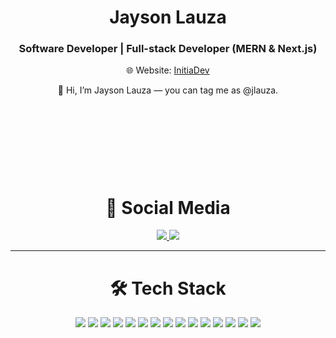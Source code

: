 <h1 align="center">Jayson Lauza</h1>
<h3 align="center">Software Developer | Full-stack Developer (MERN & Next.js)</h3>
<p align="center">
  🌐 Website: <a href="https://initiadev.com" target="_blank">InitiaDev</a>
</p>

<p align="center">
  <span style="display:inline-block; animation:wave 2s infinite;height:140px;width:auto;">👋</span> Hi, I’m Jayson Lauza — you can tag me as @jlauza.
</p>

<h1 align="center">📱 Social Media</h1>

<p align="center">
  <a href="https://www.linkedin.com/in/initiadev" target="_blank">
    <img src="https://img.shields.io/badge/LinkedIn-initiadev-0A66C2?style=for-the-badge&logo=linkedin&logoColor=white" />
  </a>
  
  <a href="https://twitter.com/initiadev" target="_blank">
    <img src="https://img.shields.io/badge/Twitter-@initiadev-1DA1F2?style=for-the-badge&logo=twitter&logoColor=white" />
  </a>
</p>



---

<h1 align="center">🛠 Tech Stack</h1>

<p align="center">
  <img src="https://img.shields.io/badge/JavaScript-F7DF1E?style=for-the-badge&logo=javascript&logoColor=black" />
  <img src="https://img.shields.io/badge/TypeScript-3178C6?style=for-the-badge&logo=typescript&logoColor=white" />
  <img src="https://img.shields.io/badge/React-61DAFB?style=for-the-badge&logo=react&logoColor=black" />
  <img src="https://img.shields.io/badge/Next.js-000000?style=for-the-badge&logo=next.js&logoColor=white" />
  <img src="https://img.shields.io/badge/Node.js-339933?style=for-the-badge&logo=nodedotjs&logoColor=white" />
  <img src="https://img.shields.io/badge/NestJS-E0234E?style=for-the-badge&logo=nestjs&logoColor=white" />
  <img src="https://img.shields.io/badge/Express.js-000000?style=for-the-badge&logo=express&logoColor=white" />
  <img src="https://img.shields.io/badge/MongoDB-47A248?style=for-the-badge&logo=mongodb&logoColor=white" />
  <img src="https://img.shields.io/badge/Redis-DC382D?style=for-the-badge&logo=redis&logoColor=white" />
  <img src="https://img.shields.io/badge/Docker-2496ED?style=for-the-badge&logo=docker&logoColor=white" />
  <img src="https://img.shields.io/badge/PHP-777BB4?style=for-the-badge&logo=php&logoColor=white" />
  <img src="https://img.shields.io/badge/Laravel-F72C1F?style=for-the-badge&logo=laravel&logoColor=white" />
  <img src="https://img.shields.io/badge/Rust-000000?style=for-the-badge&logo=rust&logoColor=white" />
  <img src="https://img.shields.io/badge/Yew-009688?style=for-the-badge&logo=webassembly&logoColor=white" />
  <img src="https://img.shields.io/badge/Actix--Web-5C2D91?style=for-the-badge&logo=actix&logoColor=white" />
</p>
